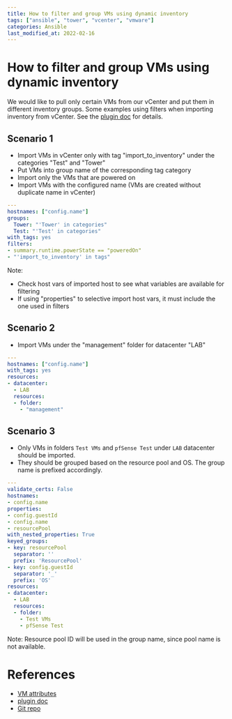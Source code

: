 ```yaml
---
title: How to filter and group VMs using dynamic inventory
tags: ["ansible", "tower", "vcenter", "vmware"]
categories: Ansible
last_modified_at: 2022-02-16
---
```


# How to filter and group VMs using dynamic inventory
We would like to pull only certain VMs from our vCenter and put them in different inventory groups.
Some examples using filters when importing inventory from vCenter.  See the [plugin doc](https://docs.ansible.com/ansible/latest/collections/community/vmware/vmware_vm_inventory_inventory.html) for details.

## Scenario 1
- Import VMs in vCenter only with tag "import_to_inventory" under the categories "Test" and "Tower"
- Put VMs into group name of the corresponding tag category
- Import only the VMs that are powered on
- Import VMs with the configured name (VMs are created without duplicate name in vCenter)

```yaml
---
hostnames: ["config.name"]
groups:
  Tower: "'Tower' in categories"
  Test: "'Test' in categories"
with_tags: yes
filters:
- summary.runtime.powerState == "poweredOn"
- "'import_to_inventory' in tags"
```
Note: 
- Check host vars of imported host to see what variables are available for filtering
- If using "properties" to selective import host vars, it must include the one used in filters

## Scenario 2
- Import VMs under the "management" folder for datacenter "LAB"

```yaml
---
hostnames: ["config.name"]
with_tags: yes
resources:
- datacenter:
  - LAB
  resources:
  - folder:
    - "management"
```

## Scenario 3
- Only VMs in folders `Test VMs` and `pfSense Test` under `LAB` datacenter should be imported.
- They should be grouped based on the resource pool and OS.  The group name is prefixed accordingly.
```yaml
---
validate_certs: False
hostnames:
- config.name
properties:
- config.guestId
- config.name
- resourcePool
with_nested_properties: True
keyed_groups:
- key: resourcePool
  separator: ''
  prefix: 'ResourcePool'
- key: config.guestId
  separator: '_'
  prefix: 'OS'
resources:
- datacenter:
  - LAB
  resources:
  - folder:
    - Test VMs
    - pfSense Test
```
Note: Resource pool ID will be used in the group name, since pool name is not available.

# References
- [VM attributes](https://docs.ansible.com/ansible/latest/scenario_guides/vmware_scenarios/vmware_inventory_vm_attributes.html#vmware-inventory-vm-attributes)
- [plugin doc](https://docs.ansible.com/ansible/latest/collections/community/vmware/vmware_vm_inventory_inventory.html) 
- [Git repo](https://github.com/ansible-collections/community.vmware/blob/main/plugins/inventory/vmware_vm_inventory.py)